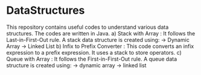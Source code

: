 # DataStructures
This repository contains useful codes to understand various data structures. The codes are written in Java.
a) Stack with Array : It follows the Last-in-First-Out rule. A stack data structure is created using:
  -> Dynamic Array
  -> Linked List
b) Infix to Prefix Converter : This code converts an infix expression to a prefix expression. It uses a stack to store operators.
c) Queue with Array : It follows the First-in-First-Out rule. A queue data structure is created using:
  -> dynamic array
  -> linked list
